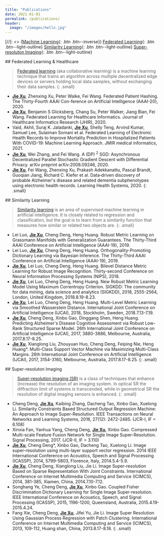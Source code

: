 ```yaml
---
title: "Publications"
date: 2021-01-01
permalink: /publications/
header:
  image: "/images/hello.jpg"
---
```

[//]: <> ([Machine Learning](https://en.wikipedia.org/wiki/Machine_learning){: .btn .btn--inverse})
[Federated Learning](#fl){: .btn .btn--light-outline}
[Similarity Learning](#sl){: .btn .btn--light-outline}
[Super-resoluton Imaging](#sr){: .btn .btn--light-outline}

<div id="fl"></div>
## Federated Learning & Healthcare

> [Federated learning](https://en.wikipedia.org/wiki/Federated_learning) (aka collaborative learning) is a machine learning technique that trains an algorithm across multiple decentralized edge devices or servers holding local data samples, without exchanging their data samples.
{: .small}

* [**Jie Xu**](https://scholar.google.com/citations?user=kFSu-dgAAAAJ&hl=en), Zhenxing Xu, Peter Walke, Fei Wang. Federated Patient Hashing. The Thirty-Fourth AAAI Con-ference on Artificial Intelligence (AAAI-20), 2020.
* [**Jie Xu**](https://scholar.google.com/citations?user=kFSu-dgAAAAJ&hl=en), Benjamin S Glicksberg, Chang Su, Peter Walker, Jiang Bian, Fei Wang. Federated Learning for Healthcare Informatics. Journal of Healthcare Informatics Research (JHIR), 2020.
* Vaid, Akhil, Suraj K. Jaladanki, [**Jie Xu**](https://scholar.google.com/citations?user=kFSu-dgAAAAJ&hl=en), Shelly Teng, Arvind Kumar, Samuel Lee, Sulaiman Somani et al. Federated Learning of Electronic Health Records to Improve Mortality Prediction in Hospitalized Patients With COVID-19: Machine Learning Approach. JMIR medical informatics, 2021.
* [**Jie Xu**](https://scholar.google.com/citations?user=kFSu-dgAAAAJ&hl=en), Wei Zhang, and Fei Wang. A (DP) $^ 2$ SGD: Asynchronous Decentralized Parallel Stochastic Gradient Descent with Differential Privacy. arXiv preprint arXiv:2008.09246, 2020.
* [**Jie Xu**](https://scholar.google.com/citations?user=kFSu-dgAAAAJ&hl=en), Fei Wang, Zhenxing Xu, Prakash Adekkanattu, Pascal Brandt, Guoqian Jiang, Richard C. Kiefer et al. Data‐driven discovery of probable Alzheimer's disease and related dementia subphenotypes using electronic health records. Learning Health Systems, 2020.
{: .small}

<div id="sl"></div>
## Similarity Learning

> [Similarity learning](https://en.wikipedia.org/wiki/Similarity_learning) is an area of supervised machine learning in artificial intelligence. It is closely related to regression and classification, but the goal is to learn from a similarity function that measures how similar or related two objects are. 
{: .small}

* Lei Luo, [**Jie Xu**](https://scholar.google.com/citations?user=kFSu-dgAAAAJ&hl=en), Cheng Deng, Heng Huang. Robust Metric Learning on Grassmann Manifolds with Generalization Guarantees. The Thirty-Third AAAI Conference on Artificial Intelligence (AAAI-19), 2019.
* Lei Luo, [**Jie Xu**](https://scholar.google.com/citations?user=kFSu-dgAAAAJ&hl=en), Cheng Deng, Heng Huang. Orthogonality-Promoting Dictionary Learning via Bayesian Inference. The Thirty-Third AAAI Conference on Artificial Intelligence (AAAI-19), 2019.
* [**Jie Xu**](https://scholar.google.com/citations?user=kFSu-dgAAAAJ&hl=en), Lei Luo, Cheng Deng, Heng Huang. Bilevel Distance Metric Learning for Robust Image Recognition. Thirty-second Conference on Neural Information Processing Systems (NIPS), 2018.
* [**Jie Xu**](https://scholar.google.com/citations?user=kFSu-dgAAAAJ&hl=en), Lei Luo, Cheng Deng, Heng Huang. New Robust Metric Learning Model Using Maximum Correntropy Criterion. SIGKDD: The community for data mining, data science and analytics (SIGKDD), 2018, 2555-2564, London, United Kingdom, 2018.8.19-8.23.
* [**Jie Xu**](https://scholar.google.com/citations?user=kFSu-dgAAAAJ&hl=en), Lei Luo, Cheng Deng, Heng Huang. Multi-Level Metric Learning via Smoothed Wasserstein Distance. International Joint Conference on Artificial Intelligence (IJCAI), 2018, Stockholm, Sweden, 2018.7.13-7.19.
* [**Jie Xu**](https://scholar.google.com/citations?user=kFSu-dgAAAAJ&hl=en), Cheng Deng, Xinbo Gao, Dinggang Shen, Heng Huang. Predicting Alzheimer's Disease Cognitive Assessment via Robust Low-Rank Structured Sparse Model. 26th International Joint Conference on Artificial Intelligence (IJCAI), 2017, 3880-3886, Melbourne, Australia, 2017.8.17-8.25.
* [**Jie Xu**](https://scholar.google.com/citations?user=kFSu-dgAAAAJ&hl=en), Xianglong Liu, Zhouyuan Huo, Cheng Deng, Feiping Nie, Heng Huang*. Multi-Class Support Vector Machine via Maximizing Multi-Class Margins. 26th International Joint Conference on Artificial Intelligence (IJCAI), 2017, 3154-3160, Melbourne, Australia, 2017.8.17-8.25.
{: .small}

<div id="sr"></div>
## Super-resoluton Imaging

> [Super-resolution imaging (SR)](https://en.wikipedia.org/wiki/Super-resolution_imaging) is a class of techniques that enhance (increase) the resolution of an imaging system. In optical SR the diffraction limit of systems is transcended, while in geometrical SR the resolution of digital imaging sensors is enhanced. 
{: .small}

* Cheng Deng, [**Jie Xu**](https://scholar.google.com/citations?user=kFSu-dgAAAAJ&hl=en), Kaibing Zhang, Dacheng Tao, Xinbo Gao, Xuelong Li. Similarity Constraints Based Structured Output Regression Machine: An Approach to Image Super-Resolution. IEEE Transactions on Neural Networks and Learning Systems, 2016, 27(12): 2472-2485. (JCR-I, IF = 6.108)
* Xinxia Fan, Yanhua Yang, Cheng Deng, [**Jie Xu**](https://scholar.google.com/citations?user=kFSu-dgAAAAJ&hl=en), Xinbo Gao. Compressed Multi-scale Feature Fusion Network for Single Image Super-Resolution. Signal Processing, 2017.  (JCR-II, IF = 3.110)
* [**Jie Xu**](https://scholar.google.com/citations?user=kFSu-dgAAAAJ&hl=en), Cheng Deng*, Xinbo Gao, Dacheng Tao, Xuelong Li. Image super-resolution using multi-layer support vector regression. 2014 IEEE International Conference on Acoustics, Speech and Signal Processing (ICASSP), 2014, 5799-5803, Florence, Italy, 2014.5.4-5.9.
* [**Jie Xu**](https://scholar.google.com/citations?user=kFSu-dgAAAAJ&hl=en), Cheng Deng, Xianglong Liu, Jie Li. Image Super-resolution Based on Sparse Representation With Joint Constraints. International Conference on Internet Multimedia Computing and Service (ICIMCS), 2014, 381-385, Xiamen, China, 2014.7.10-7.12. 
* Songhang Ye, Cheng Deng, [**Jie Xu**](https://scholar.google.com/citations?user=kFSu-dgAAAAJ&hl=en), Xinbo Gao. Coupled Fisher Discrimination Dictionary Learning for Single Image Super-resolution. IEEE International Conference on Acoustics, Speech, and Signal Processing (ICASSP), 2015, 1196-1200, Queensland, Australia, 2015.4.19-2015.4.24.
* Fang Xie, Cheng Deng, [**Jie Xu**](https://scholar.google.com/citations?user=kFSu-dgAAAAJ&hl=en), Jifei Yu, Jie Li. Image Super Resolution Using Gaussian Process Regression with Patch Clustering. International Conference on Internet Multimedia Computing and Service (ICIMCS), 2013, 109-112, Huang shan, China, 2013.8.17-8.18. 
{: .small}
